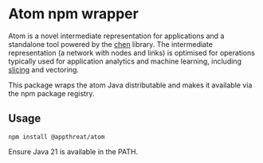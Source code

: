 # Atom npm wrapper

Atom is a novel intermediate representation for applications and a standalone tool powered by the [chen](https://github.com/AppThreat/chen) library. The intermediate representation (a network with nodes and links) is optimised for operations typically used for application analytics and machine learning, including [slicing](./specification/docs/slices.md) and vectoring.

This package wraps the atom Java distributable and makes it available via the npm package registry.

## Usage

```shell
npm install @appthreat/atom
```

Ensure Java 21 is available in the PATH.
